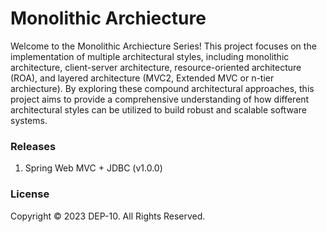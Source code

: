 # Monolithic Archiecture

Welcome to the Monolithic Archiecture Series! This project focuses on the implementation of multiple architectural styles, including monolithic architecture, client-server architecture, resource-oriented architecture (ROA), and layered architecture (MVC2, Extended MVC or n-tier archiecture). By exploring these compound architectural approaches, this project aims to provide a comprehensive understanding of how different architectural styles can be utilized to build robust and scalable software systems.

### Releases
1. Spring Web MVC + JDBC (v1.0.0)


### License
Copyright &copy; 2023 DEP-10. All Rights Reserved.
